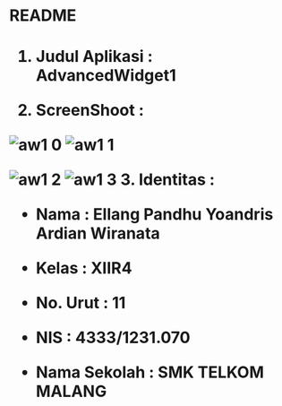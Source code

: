 <h1>README<h1>


1. Judul Aplikasi   : AdvancedWidget1

2. ScreenShoot      :

![aw1 0](https://cloud.githubusercontent.com/assets/22229927/18682845/fc74a382-7f97-11e6-9679-32dcbb8a188c.png) ![aw1 1](https://cloud.githubusercontent.com/assets/22229927/18682847/fc792646-7f97-11e6-9a2e-8edffc96bace.png)

![aw1 2](https://cloud.githubusercontent.com/assets/22229927/18682844/fc74349c-7f97-11e6-9e75-6526bba588a8.png) ![aw1 3](https://cloud.githubusercontent.com/assets/22229927/18682846/fc77161c-7f97-11e6-9d6e-986ccd4b728a.png)
3. Identitas        :

  * Nama : Ellang Pandhu Yoandris Ardian Wiranata


  * Kelas : XIIR4


  * No. Urut : 11


  * NIS : 4333/1231.070


  * Nama Sekolah : SMK TELKOM MALANG
